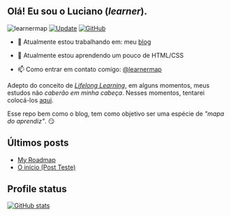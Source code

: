 ## Olá! Eu sou o Luciano (_learner_).

<a> <img src="https://komarev.com/ghpvc/?username=learnermap" alt="learnermap" /> </a>
[![Update](https://github.com/learnermap/learnermap/actions/workflows/blog-updates.yml/badge.svg)](https://github.com/learnermap/learnermap/actions/workflows/blog-updates.yml)
[![GitHub](https://img.shields.io/github/license/learnermap/learnermap)](https://github.com/learnermap/learnermap/blob/cdd2c10c083e9d3fec07999c339c89901055291c/LICENSE)

- :construction_worker: Atualmente estou trabalhando em: meu [blog](https://learnermap.github.io)
  
- :seedling: Atualmente estou aprendendo um pouco de HTML/CSS
  
- :mailbox: Como entrar em contato comigo: [@learnermap](https://twitter.com/learnermap)

Adepto do conceito de _[Lifelong Learning](https://www.alura.com.br/empresas/artigos/lifelong-learning-e-a-jornada-de-aprendizado-corporativo)_, em alguns momentos, meus estudos não _caberão em minha cabeça_. Nesses momentos, tentarei colocá-los [aqui](https://learnermap.github.io).

Esse repo bem como o blog, tem como objetivo ser uma espécie de _"mapa do aprendiz"_. :smirk:


## Últimos posts

<!--START_SECTION:posts-->
* [My Roadmap](https://learnermap.github.io/talk/2023/01/30/my-roadmap.html)
* [O início (Post Teste)](https://learnermap.github.io/talk/2023/01/29/o-inicio.html)
<!--END_SECTION:posts-->


## Profile status

[![GitHub stats](https://github-readme-stats.vercel.app/api?username=learnermap&show_icons=true&theme=github_dark)](https://github.com/learnermap/github-readme-stats)

<!-- [![Top Langs](https://github-readme-stats.vercel.app/api/top-langs/?username=learnermap&layout=compact&theme=github_dark)](https://github.com/learnermap/github-readme-stats) -->


